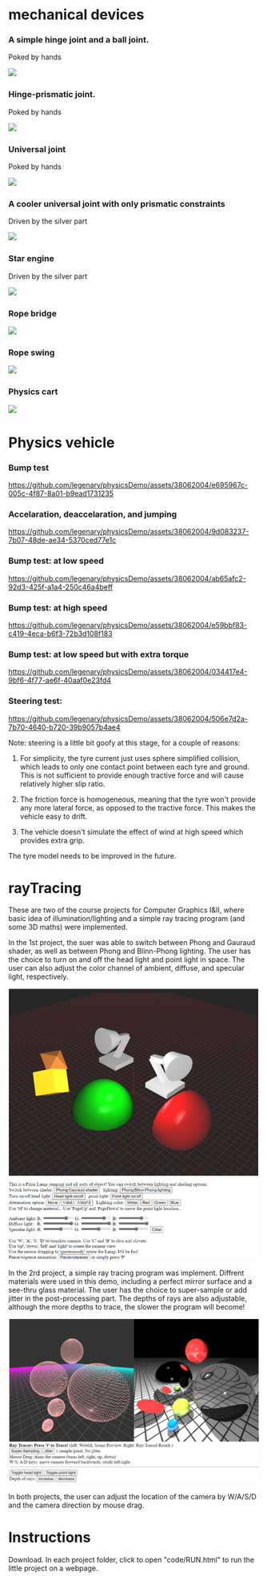 # mechanical devices

### A simple hinge joint and a ball joint. 

Poked by hands

![](project2-mechanical_joints/hinge-and-ball.gif)

### Hinge-prismatic joint. 

Poked by hands

![](project2-mechanical_joints/hinge-prismatic.gif)

### Universal joint

Poked by hands

![](project2-mechanical_joints/U-joint.gif)

### A cooler universal joint with only prismatic constraints

Driven by the silver part

![](project2-mechanical_joints/U-joint2.gif)

### Star engine

Driven by the silver part

![](project2-mechanical_joints/star-engine.gif)

### Rope bridge

![](project2-mechanical_joints/rope-bridge.gif)

### Rope swing

![](project2-mechanical_joints/rope-swing.gif)

### Physics cart

![](project2-mechanical_joints/physics-cart.gif)

# Physics vehicle

### Bump test

https://github.com/legenary/physicsDemo/assets/38062004/e695967c-005c-4f87-8a01-b9ead1731235

### Accelaration, deaccelaration, and jumping

https://github.com/legenary/physicsDemo/assets/38062004/9d083237-7b07-48de-ae34-5370ced77e1c

### Bump test: at low speed

https://github.com/legenary/physicsDemo/assets/38062004/ab65afc2-92d3-425f-a1a4-250c46a4beff

### Bump test: at high speed

https://github.com/legenary/physicsDemo/assets/38062004/e59bbf83-c419-4eca-b6f3-72b3d108f183

### Bump test: at low speed but with extra torque

https://github.com/legenary/physicsDemo/assets/38062004/034417e4-9bf6-4f77-ae6f-40aaf0e23fd4

### Steering test:

https://github.com/legenary/physicsDemo/assets/38062004/506e7d2a-7b70-4640-b720-39b9057b4ae4

Note: steering is a little bit goofy at this stage, for a couple of reasons:

1. For simplicity, the tyre current just uses sphere simplified collision, which leads to only one contact point between each tyre and ground. This is not sufficient to provide enough tractive force and will cause relatively higher slip ratio.

2. The friction force is homogeneous, meaning that the tyre won't provide any more lateral force, as opposed to the tractive force. This makes the vehicle easy to drift.

3. The vehicle doesn't simulate the effect of wind at high speed which provides extra grip.

The tyre model needs to be improved in the future.

# rayTracing

These are two of the course projects for Computer Graphics I&II, where basic idea of illumination/lighting and a simple ray tracing program (and some 3D maths) were implemented.

In the 1st project, the suer was able to switch between Phong and Gauraud shader, as well as between Phong and Blinn-Phong lighting. The user has the choice to turn on and off the head light and point light in space. The user can also adjust the color channel of ambient, diffuse, and specular light, respectively. 

<img src="docs/lighting_and_shader.PNG">

In the 2rd project, a simple ray tracing program was implement. Diffrent materials were used in this demo, including a perfect mirror surface and a see-thru glass material. The user has the choice to super-sample or add jitter in the post-processing part. The depths of rays are also adjustable, although the more depths to trace, the slower the program will become!

<img src="docs/ray_tracing.PNG">

In both projects, the user can adjust the location of the camera by W/A/S/D and the camera direction by mouse drag.


# Instructions
Download. In each project folder, click to open "code/RUN.html" to run the little project on a webpage.



